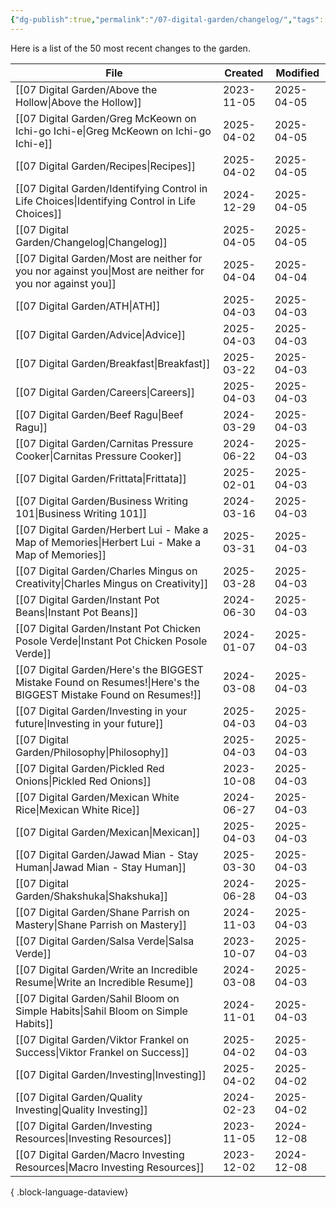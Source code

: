 ```yaml
---
{"dg-publish":true,"permalink":"/07-digital-garden/changelog/","tags":["ath"],"updated":"2025-04-05T11:42:03.888-07:00"}
---
```


Here is a list of the 50 most recent changes to the garden.

| File                                                                                                                | Created    | Modified   |
| ------------------------------------------------------------------------------------------------------------------- | ---------- | ---------- |
| [[07 Digital Garden/Above the Hollow\|Above the Hollow]]                                                         | 2023-11-05 | 2025-04-05 |
| [[07 Digital Garden/Greg McKeown on Ichi-go Ichi-e\|Greg McKeown on Ichi-go Ichi-e]]                             | 2025-04-02 | 2025-04-05 |
| [[07 Digital Garden/Recipes\|Recipes]]                                                                           | 2025-04-02 | 2025-04-05 |
| [[07 Digital Garden/Identifying Control in Life Choices\|Identifying Control in Life Choices]]                   | 2024-12-29 | 2025-04-05 |
| [[07 Digital Garden/Changelog\|Changelog]]                                                                       | 2025-04-05 | 2025-04-05 |
| [[07 Digital Garden/Most are neither for you nor against you\|Most are neither for you nor against you]]         | 2025-04-04 | 2025-04-04 |
| [[07 Digital Garden/ATH\|ATH]]                                                                                   | 2025-04-03 | 2025-04-03 |
| [[07 Digital Garden/Advice\|Advice]]                                                                             | 2025-04-03 | 2025-04-03 |
| [[07 Digital Garden/Breakfast\|Breakfast]]                                                                       | 2025-03-22 | 2025-04-03 |
| [[07 Digital Garden/Careers\|Careers]]                                                                           | 2025-04-03 | 2025-04-03 |
| [[07 Digital Garden/Beef Ragu\|Beef Ragu]]                                                                       | 2024-03-29 | 2025-04-03 |
| [[07 Digital Garden/Carnitas Pressure Cooker\|Carnitas Pressure Cooker]]                                         | 2024-06-22 | 2025-04-03 |
| [[07 Digital Garden/Frittata\|Frittata]]                                                                         | 2025-02-01 | 2025-04-03 |
| [[07 Digital Garden/Business Writing 101\|Business Writing 101]]                                                 | 2024-03-16 | 2025-04-03 |
| [[07 Digital Garden/Herbert Lui - Make a Map of Memories\|Herbert Lui - Make a Map of Memories]]                 | 2025-03-31 | 2025-04-03 |
| [[07 Digital Garden/Charles Mingus on Creativity\|Charles Mingus on Creativity]]                                 | 2025-03-28 | 2025-04-03 |
| [[07 Digital Garden/Instant Pot Beans\|Instant Pot Beans]]                                                       | 2024-06-30 | 2025-04-03 |
| [[07 Digital Garden/Instant Pot Chicken Posole Verde\|Instant Pot Chicken Posole Verde]]                         | 2024-01-07 | 2025-04-03 |
| [[07 Digital Garden/Here's the BIGGEST Mistake Found on Resumes!\|Here's the BIGGEST Mistake Found on Resumes!]] | 2024-03-08 | 2025-04-03 |
| [[07 Digital Garden/Investing in your future\|Investing in your future]]                                         | 2025-04-03 | 2025-04-03 |
| [[07 Digital Garden/Philosophy\|Philosophy]]                                                                     | 2025-04-03 | 2025-04-03 |
| [[07 Digital Garden/Pickled Red Onions\|Pickled Red Onions]]                                                     | 2023-10-08 | 2025-04-03 |
| [[07 Digital Garden/Mexican White Rice\|Mexican White Rice]]                                                     | 2024-06-27 | 2025-04-03 |
| [[07 Digital Garden/Mexican\|Mexican]]                                                                           | 2025-04-03 | 2025-04-03 |
| [[07 Digital Garden/Jawad Mian - Stay Human\|Jawad Mian - Stay Human]]                                           | 2025-03-30 | 2025-04-03 |
| [[07 Digital Garden/Shakshuka\|Shakshuka]]                                                                       | 2024-06-28 | 2025-04-03 |
| [[07 Digital Garden/Shane Parrish on Mastery\|Shane Parrish on Mastery]]                                         | 2024-11-03 | 2025-04-03 |
| [[07 Digital Garden/Salsa Verde\|Salsa Verde]]                                                                   | 2023-10-07 | 2025-04-03 |
| [[07 Digital Garden/Write an Incredible Resume\|Write an Incredible Resume]]                                     | 2024-03-08 | 2025-04-03 |
| [[07 Digital Garden/Sahil Bloom on Simple Habits\|Sahil Bloom on Simple Habits]]                                 | 2024-11-01 | 2025-04-03 |
| [[07 Digital Garden/Viktor Frankel on Success\|Viktor Frankel on Success]]                                       | 2025-04-02 | 2025-04-03 |
| [[07 Digital Garden/Investing\|Investing]]                                                                       | 2025-04-02 | 2025-04-02 |
| [[07 Digital Garden/Quality Investing\|Quality Investing]]                                                       | 2024-02-23 | 2025-04-02 |
| [[07 Digital Garden/Investing Resources\|Investing Resources]]                                                   | 2023-11-05 | 2024-12-08 |
| [[07 Digital Garden/Macro Investing Resources\|Macro Investing Resources]]                                       | 2023-12-02 | 2024-12-08 |

{ .block-language-dataview}
